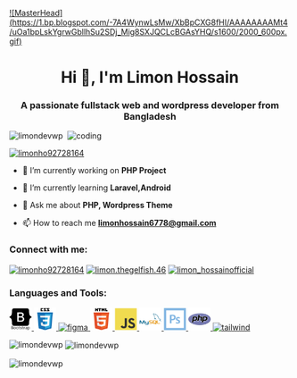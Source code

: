 [![MasterHead] (https://1.bp.blogspot.com/-7A4WynwLsMw/XbBpCXG8fHI/AAAAAAAAMt4/uOa1bpLskYgrwGbllhSu2SDj_Mig8SXJQCLcBGAsYHQ/s1600/2000_600px.gif)](https://rishavchanda.io)
<h1 align="center">Hi 👋, I'm Limon Hossain</h1>
<h3 align="center">A passionate fullstack web and wordpress developer from Bangladesh</h3>
<img align="right" alt="coding" width="400" src="https://media2.giphy.com/media/qgQUggAC3Pfv687qPC/giphy.gif">

<p align="left"> <img src="https://komarev.com/ghpvc/?username=limondevwp&label=Profile%20views&color=0e75b6&style=flat" alt="limondevwp" /> </p>

<p align="left"> <a href="https://twitter.com/limonho92728164" target="blank"><img src="https://img.shields.io/twitter/follow/limonho92728164?logo=twitter&style=for-the-badge" alt="limonho92728164" /></a> </p>

- 🔭 I’m currently working on **PHP Project**

- 🌱 I’m currently learning **Laravel,Android**

- 💬 Ask me about **PHP, Wordpress Theme**

- 📫 How to reach me **limonhossain6778@gmail.com**

<h3 align="left">Connect with me:</h3>
<p align="left">
<a href="https://twitter.com/limonho92728164" target="blank"><img align="center" src="https://raw.githubusercontent.com/rahuldkjain/github-profile-readme-generator/master/src/images/icons/Social/twitter.svg" alt="limonho92728164" height="30" width="40" /></a>
<a href="https://fb.com/limon.thegelfish.46" target="blank"><img align="center" src="https://raw.githubusercontent.com/rahuldkjain/github-profile-readme-generator/master/src/images/icons/Social/facebook.svg" alt="limon.thegelfish.46" height="30" width="40" /></a>
<a href="https://instagram.com/limon_hossainofficial" target="blank"><img align="center" src="https://raw.githubusercontent.com/rahuldkjain/github-profile-readme-generator/master/src/images/icons/Social/instagram.svg" alt="limon_hossainofficial" height="30" width="40" /></a>
</p>

<h3 align="left">Languages and Tools:</h3>
<p align="left"> <a href="https://getbootstrap.com" target="_blank" rel="noreferrer"> <img src="https://raw.githubusercontent.com/devicons/devicon/master/icons/bootstrap/bootstrap-plain-wordmark.svg" alt="bootstrap" width="40" height="40"/> </a> <a href="https://www.w3schools.com/css/" target="_blank" rel="noreferrer"> <img src="https://raw.githubusercontent.com/devicons/devicon/master/icons/css3/css3-original-wordmark.svg" alt="css3" width="40" height="40"/> </a> <a href="https://www.figma.com/" target="_blank" rel="noreferrer"> <img src="https://www.vectorlogo.zone/logos/figma/figma-icon.svg" alt="figma" width="40" height="40"/> </a> <a href="https://www.w3.org/html/" target="_blank" rel="noreferrer"> <img src="https://raw.githubusercontent.com/devicons/devicon/master/icons/html5/html5-original-wordmark.svg" alt="html5" width="40" height="40"/> </a> <a href="https://developer.mozilla.org/en-US/docs/Web/JavaScript" target="_blank" rel="noreferrer"> <img src="https://raw.githubusercontent.com/devicons/devicon/master/icons/javascript/javascript-original.svg" alt="javascript" width="40" height="40"/> </a> <a href="https://www.mysql.com/" target="_blank" rel="noreferrer"> <img src="https://raw.githubusercontent.com/devicons/devicon/master/icons/mysql/mysql-original-wordmark.svg" alt="mysql" width="40" height="40"/> </a> <a href="https://www.photoshop.com/en" target="_blank" rel="noreferrer"> <img src="https://raw.githubusercontent.com/devicons/devicon/master/icons/photoshop/photoshop-line.svg" alt="photoshop" width="40" height="40"/> </a> <a href="https://www.php.net" target="_blank" rel="noreferrer"> <img src="https://raw.githubusercontent.com/devicons/devicon/master/icons/php/php-original.svg" alt="php" width="40" height="40"/> </a> <a href="https://tailwindcss.com/" target="_blank" rel="noreferrer"> <img src="https://www.vectorlogo.zone/logos/tailwindcss/tailwindcss-icon.svg" alt="tailwind" width="40" height="40"/> </a> </p>

<p><img align="left" src="https://github-readme-stats.vercel.app/api/top-langs?username=limondevwp&show_icons=true&locale=en&layout=compact" alt="limondevwp" /></p>

<p>&nbsp;<img align="center" src="https://github-readme-stats.vercel.app/api?username=limondevwp&show_icons=true&locale=en" alt="limondevwp" /></p>

<p><img align="center" src="https://github-readme-streak-stats.herokuapp.com/?user=limondevwp&" alt="limondevwp" /></p>

